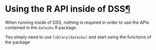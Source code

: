 Using the R API inside of DSS[¶](#using-the-r-api-inside-of-dss "Permalink to this heading")
============================================================================================


When running inside of DSS, nothing is required in order to use the APIs contained in the `dataiku` R package.


You simply need to use `library(dataiku)` and start using the functions of the package